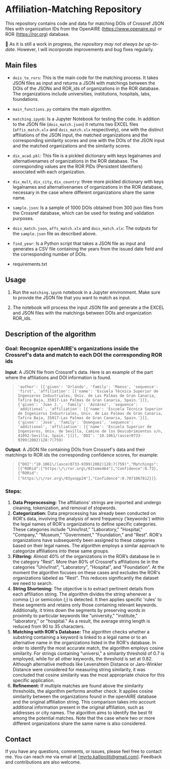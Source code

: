 # Affiliation-Matching Repository

This repository contains code and data for matching DOIs of Crossref JSON files with organization IDs from the OpenAIRE (https://www.openaire.eu) or ROR (https://ror.org) database.

🚀 As it is still a work in progress, *the repository may not always be up-to-date*. 
However, I will incorporate improvements and bug fixes regularly. 

## Main files

- `dois_to_rors`: This is the main code for the matching process. It takes JSON files as input and returns a JSON with matchings between the DOIs of the JSONs and ROR_ids of organizations in the ROR database. The organizations include universities, institutions, hospitals, labs, foundations.

- `main_functions.py` contains the main algorithm.
  
- `matching.ipynb`: Is a Jupyter Notebook for testing the code. In addition to the JSON file (`dois_match.json`) it returns two EXCEL files (`affis_match.xlx` and `dois_match.xlx` respectively), one with the distinct affiliations of the JSON input, the matched organizations and the corresponding similarity scores and one with the DOIs of the JSON input and the matched organizations and the similarity scores.

- `dix_acad.pkl`: This file is a pickled dictionary with keys legalnames and alternativenames of organizations in the ROR database. The corresponding values are the ROR PIDs (Persistent Identifiers) associated with each organization.

- `dix_mult`, `dix_city`, `dix_country`: three more pickled dictionary with keys legalnames and alternativenames of organizations in the ROR database, necessary in the case where different organizations share the same name.

- `sample.json`: Is a sample of 1000 DOIs obtained from 300 json files from the Crossref database, which can be used for testing and validation purposes.
  
- `dois_match.json`, `affs_match.xlx` and `dois_match.xlx`: The outputs for the `sample.json` file as described above.

- `find_year`: Is a Python script that takes a JSON file as input and generates a CSV file containing the years from the issued date field and the corresponding number of DOIs.

- requirements.txt


## Usage

1. Run the `matching.ipynb` notebook in a Jupyter environment. Make sure to provide the JSON file that you want to match as input.

2. The notebook will process the input JSON file and generate a the EXCEL and JSON files with the matchings between DOIs and organization ROR_ids.


## Description of the algorithm

### Goal: Recognize openAIRE's organizations inside the Crossref's data and match to each DOI the corresponding ROR ids

__Input__: A JSON file from Crossref's data. Here is an example of the part where the affiliations and DOI information is found. 
> `'author': [{'given': 'Orlando',
   'family': 'Maeso',
   'sequence': 'first',
   'affiliation': [{'name': 'Escuela Técnica Superior de Ingenieros Industriales, Univ. de Las Palmas de Gran Canaria, Tafira Baja, 35017-Las Palmas de Gran Canaria, Spain.'}]},
  {'given': 'Juan J.',
   'family': 'Aznárez',
   'sequence': 'additional',
   'affiliation': [{'name': 'Escuela Técnica Superior de Ingenieros Industriales, Univ. de Las Palmas de Gran Canaria, Tafira Baja, 35017-Las Palmas de Gran Canaria, Spain.'}]},
  {'given': 'José',
   'family': 'Domnguez',
   'sequence': 'additional',
   'affiliation': [{'name': 'Escuela Superior de Ingenieros, Univ. de Sevilla, Camino de los Descubrimientos s/n, 41092-Sevilla, Spain.'}]}],
 'DOI': '10.1061/(asce)0733-9399(2002)128:7(759)`


__Output__: A JSON file containing DOIs from Crossref's data and their matchings to ROR ids the corresponding confidence scores, for example: 
>`{"DOI":"10.1061\/(asce)0733-9399(2002)128:7(759)","Matchings":[{"RORid":["https:\/\/ror.org\/01teme464"],"Confidence":0.73},{"RORid":["https:\/\/ror.org\/03yxnpp24"],"Confidence":0.7071067812}]}`.


### Steps:

1. **Data Preprocessing:** The affiliations' strings are imported and undergo cleaning, tokenization, and removal of stopwords.
2. **Categorization:** Data preprocessing has already been conducted on ROR's data, involving the analysis of word frequency ('keywords') within the legal names of ROR's organizations to define specific categories. These categories include "Univ/Inst," "Laboratory," "Hospital," "Company," "Museum," "Government," "Foundation," and "Rest". ROR's organizations have subsequently been assigned to these categories based on their legal names. The algorithm employs a similar approach to categorize affiliations into these same groups.
4. **Filtering:** Almost 40\% of the organizations in the ROR’s database lie in the category "Rest". More than 80\% of Crossref's affiliations lie in the categories "Univ/Inst", "Laboratory", "Hospital", and "Foundation". At the moment the algorithm focuses on these cases and excludes the ROR's organizations labeled as "Rest". This reduces significantly the dataset we need to search.
5. **String Shortening:** The objective is to extract pertinent details from each affiliation string. The algorithm divides the string whenever a comma (,) or semicolon (;) is detected. It then applies specific 'rules' to these segments and retains only those containing relevant keywords. Additionally, it trims down the segments by preserving words in proximity to particular keywords like "university," "institute," "laboratory," or "hospital." As a result, the average string length is reduced from 90 to 35 characters.
6. **Matching with ROR's Database:** The algorithm checks whether a substring containing a keyword is linked to a legal name or to an alternative name in the organizations listed in the ROR's database. In order to identify the most accurate match, the algorithm employs cosine similarity. For strings containing "universi," a similarity threshold of 0.7 is employed, while for all other keywords, the threshold is set at 0.82. Although alternative methods like Levenshtein Distance or Jaro-Winkler Distance were considered for measuring string similarity, it was concluded that cosine similarity was the most appropriate choice for this specific application.
7. **Refinement:** If multiple matches are found above the similarity thresholds, the algorithm performs another check. It applies cosine similarity between the organizations found in the openAIRE database and the original affiliation string. This comparison takes into account additional information present in the original affiliation, such as addresses or city names. The algorithm aims to identify the best fit among the potential matches. Note that the case where two or more different organizations share the same name is also considered.



## Contact

If you have any questions, comments, or issues, please feel free to contact me. You can reach me via email at [myrto.kallipoliti@gmail.com]. Feedback and contributions are also welcome.

